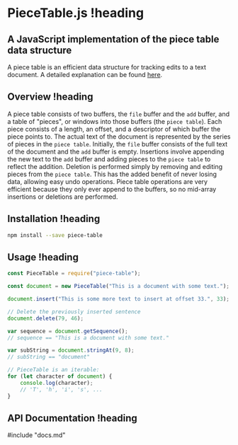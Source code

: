 # PieceTable.js !heading
## A JavaScript implementation of the piece table data structure
A piece table is an efficient data structure for tracking edits to a text document.
A detailed explanation can be found [here](https://www.cs.unm.edu/~crowley/papers/sds/node15.html).

## Overview !heading
A piece table consists of two buffers, the `file` buffer and the `add` buffer, and a
table of "pieces", or windows into those buffers (the `piece table`). Each piece consists
of a length, an offset, and a descriptor of which buffer the piece points to. The actual
text of the document is represented by the series of pieces in the `piece table`. 
Initially, the `file` buffer consists of the full text of the document and the `add`
buffer is empty. Insertions involve appending the new text to the `add` buffer and
adding pieces to the `piece table` to reflect the addition. Deletion is performed simply
by removing and editing pieces from the `piece table`. This has the added benefit of
never losing data, allowing easy undo operations. Piece table operations are very
efficient because they only ever append to the buffers, so no mid-array insertions or
deletions are performed.

## Installation !heading
```bash
npm install --save piece-table
```
    
## Usage !heading
```javascript
const PieceTable = require("piece-table");

const document = new PieceTable("This is a document with some text.");

document.insert("This is some more text to insert at offset 33.", 33);

// Delete the previously inserted sentence
document.delete(79, 46);

var sequence = document.getSequence();
// sequence == "This is a document with some text."

var subString = document.stringAt(9, 8);
// subString == "document"

// PieceTable is an iterable:
for (let character of document) {
    console.log(character);
    // 'T', 'h', 'i', 's', ...
}
```

## API Documentation !heading
#include "docs.md"
